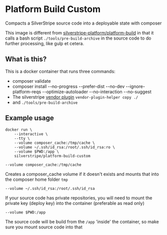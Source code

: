 # Platform Build Custom

Compacts a SilverStripe source code into a deployable state with composer

This image is different from [silverstripe-platform/platform-build](https://github.com/silverstripe-platform/platform-build) in that it calls a bash script `./tools/pre-build-archive` in the source code to do further processing, like gulp et cetera.


## What is this?

This is a docker container that runs three commands:

 - composer validate
 - composer install --no-progress --prefer-dist --no-dev --ignore-platform-reqs --optimize-autoloader --no-interaction --no-suggest
 - The silverstripe [vendor plugin](https://github.com/silverstripe/vendor-plugin-helper) `vendor-plugin-helper copy ./`
 - and `./tools/pre-build-archive`

## Example usage

```
docker run \
    --interactive \
    --tty \
    --volume composer_cache:/tmp/cache \
    --volume ~/.ssh/id_rsa:/root/.ssh/id_rsa:ro \
    --volume $PWD:/app \
    silverstripe/platform-build-custom
```

`--volume composer_cache:/tmp/cache`

Creates a composer_cache volume if it doesn't exists and mounts that into the composer home folder `tmp`

`--volume ~/.ssh/id_rsa:/root/.ssh/id_rsa`

If your source code has private repositories, you will need to mount the private key (deploy key) into the container (preferable as read only)

`--volume $PWD:/app`

The source code will be build from the `/app` 'inside' the container, so make sure you mount source code into that

